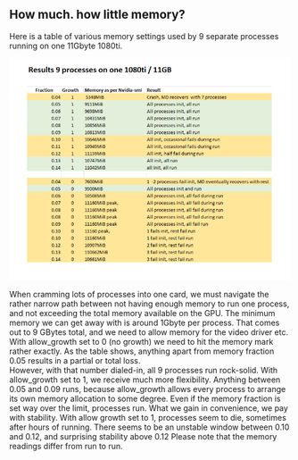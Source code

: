 ## How much. how little memory?

Here is a table of various memory settings used by 9 separate processes running on one 11Gbyte 1080ti.

![ ](/Utils/Screenshots/memorytests.png)

When cramming lots of processes into one card, we must navigate the rather narrow path between not having enough memory to run one process, and not exceeding the total memory available on the GPU. The minimum memory we can get away with is around 1Gbyte per process. That comes out to 9 GBytes total, and we need to allow memory for the video driver etc.
With allow_growth set to 0 (no growth) we need to hit the memory mark rather exactly. As the table shows, anything apart from memory fraction 0.05 results in a partial or total loss.<br> However, with that number dialed-in, all 9 processes run rock-solid.
With allow_growth set to 1, we receive much more flexibility. Anything between 0.05 and 0.09 runs, because allow_growth allows every process to arrange its own memory allocation to some degree. Even if the memory fraction is set way over the limit, processes run. What we gain in convenience, we pay with stability. With allow growth set to 1, processes seem to die, sometimes after hours of running. There seems to be an unstable window between 0.10 and 0.12, and surprising stability above 0.12
Please note that the memory readings differ from run to run.  
